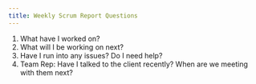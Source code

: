 ```yaml
---
title: Weekly Scrum Report Questions
---
```


1. What have I worked on?
2. What will I be working on next?
3. Have I run into any issues? Do I need help?
4. Team Rep: Have I talked to the client recently? When are we meeting with them next?